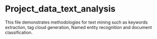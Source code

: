 # Project_data_text_analysis
This file demonstrates methodologies for text mining such as keywords extraction, tag cloud generation, Named entity recognition and document classification. 
